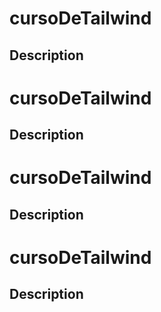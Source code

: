 # cursoDeTailwind

## Description

# cursoDeTailwind

## Description

# cursoDeTailwind

## Description

# cursoDeTailwind

## Description

